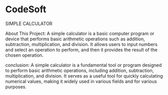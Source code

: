 # CodeSoft

SIMPLE CALCULATOR

About This Project: 
A simple calculator is a basic computer program or device that performs basic arithmetic operations such as addition, subtraction, multiplication, and division. It allows users to input numbers and select an operation to perform, and then it provides the result of the chosen operation.

conclusion:
A simple calculator is a fundamental tool or program designed to perform basic arithmetic operations, including addition, subtraction, multiplication, and division. It serves as a useful tool for quickly calculating numerical values, making it widely used in various fields and for various purposes.
